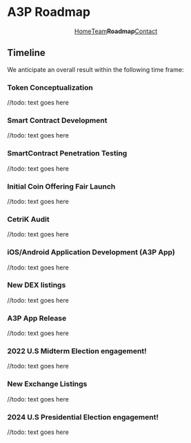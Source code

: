 # A3P Roadmap

<div class="outter" style="display: flex; widht: 100%; justify-content: center;">
    <div><a href="https://the-zeitgeist-movement.github.io/A3P">Home</a></div>
    <div><a href="https://the-zeitgeist-movement.github.io/A3P/team">Team</a></div>
    <div><strong>Roadmap</strong></div>
    <div><a href="https://the-zeitgeist-movement.github.io/A3P/contact">Contact</a></div>
</div>


## Timeline
We anticipate an overall result within the following time frame:

### Token Conceptualization
//todo: text goes here

### Smart Contract Development
//todo: text goes here

### SmartContract Penetration Testing
//todo: text goes here

### Initial Coin Offering Fair Launch
//todo: text goes here

### CetriK Audit
//todo: text goes here

### iOS/Android Application Development (A3P App)
//todo: text goes here

### New DEX listings
//todo: text goes here

### A3P App Release
//todo: text goes here

### 2022 U.S Midterm Election engagement!
//todo: text goes here

### New Exchange Listings
//todo: text goes here

### 2024 U.S Presidential Election engagement!
//todo: text goes here

